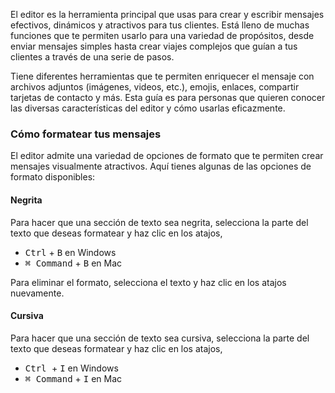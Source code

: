 El editor es la herramienta principal que usas para crear y escribir mensajes efectivos, dinámicos y atractivos para tus clientes.
Está lleno de muchas funciones que te permiten usarlo para una variedad de propósitos, desde enviar mensajes simples hasta crear viajes complejos que guían a tus clientes a través de una serie de pasos.

Tiene diferentes herramientas que te permiten enriquecer el mensaje con archivos adjuntos (imágenes, videos, etc.), emojis, enlaces, compartir tarjetas de contacto y más.
Esta guía es para personas que quieren conocer las diversas características del editor y cómo usarlas eficazmente.

### Cómo formatear tus mensajes

El editor admite una variedad de opciones de formato que te permiten crear mensajes visualmente atractivos. Aquí tienes algunas de las opciones de formato disponibles:

#### Negrita

Para hacer que una sección de texto sea negrita, selecciona la parte del texto que deseas formatear y haz clic en los atajos,

- <kbd> Ctrl</kbd> + <kbd> B</kbd> en Windows
- <kbd>⌘ Command</kbd> + <kbd>B</kbd> en Mac

Para eliminar el formato, selecciona el texto y haz clic en los atajos nuevamente.

#### Cursiva

Para hacer que una sección de texto sea cursiva, selecciona la parte del texto que deseas formatear y haz clic en los atajos,

- <kbd> Ctrl </kbd> + <kbd> I</kbd> en Windows
- <kbd>⌘ Command</kbd> + <kbd>I</kbd> en Mac
